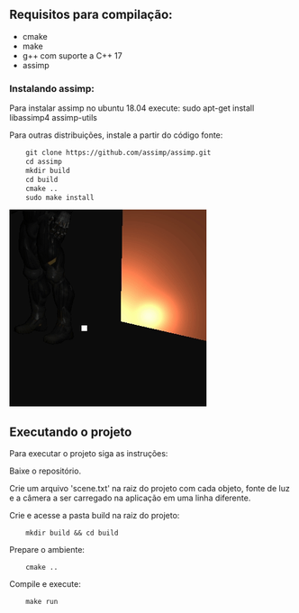 ## Requisitos para compilação:
* cmake
* make
* g++ com suporte a C++ 17
* assimp

### Instalando assimp:

Para instalar assimp no ubuntu 18.04 execute:
	sudo apt-get install libassimp4 assimp-utils

Para outras distribuições, instale a partir do código fonte:
```
	git clone https://github.com/assimp/assimp.git
	cd assimp
	mkdir build
	cd build
	cmake ..
	sudo make install
```

![](w4.gif)

## Executando o projeto

Para executar o projeto siga as instruções:

Baixe o repositório.

Crie um arquivo 'scene.txt' na raiz do projeto com cada objeto, fonte de luz e a câmera a ser carregado na aplicação em uma linha diferente.

Crie e acesse a pasta build na raiz do projeto:
```
    mkdir build && cd build
```

Prepare o ambiente:
```
    cmake ..
```

Compile e execute:
```
    make run
```
